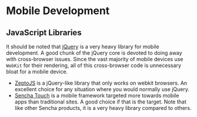 # Mobile Development

## JavaScript Libraries

It should be noted that [jQuery] is a very heavy library for mobile development.  A good chunk of the jQuery core is devoted to doing away with cross-browser issues.  Since the vast majority of mobile devices use `WebKit` for their rendering, all of this cross-browser code is unnecessary bloat for a mobile device.

- [ZeptoJS] is a jQuery-like library that only works on webkit browsers.  An excellent choice for any situation where you would normally use jQuery.
- [Sencha Touch] is a mobile framework targeted more towards mobile apps than traditional sites.  A good choice if that is the target.  Note that like other Sencha products, it is a very heavy library compared to others.

[jquery]:       http://www.jquery.com
[zeptojs]:      http://zeptojs.com/
[sencha touch]: http://www.sencha.com/products/touch/